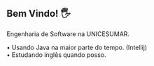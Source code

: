 ## **Bem Vindo!** 🖐️

Engenharia de Software na UNICESUMAR.

• Usando Java na maior parte do tempo. (Intellij) <br />
• Estudando inglês quando posso.	
